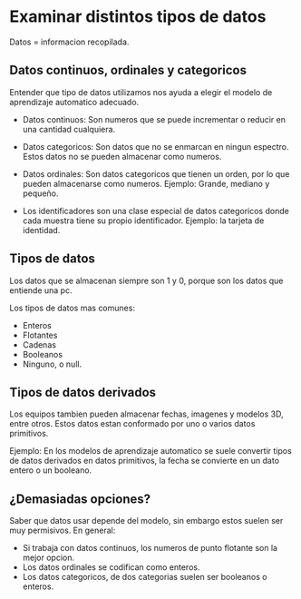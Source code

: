 # Examinar distintos tipos de datos

Datos = informacion recopilada.


## Datos continuos, ordinales y categoricos
Entender que tipo de datos utilizamos nos ayuda a elegir el modelo de aprendizaje automatico adecuado.

* Datos continuos: Son numeros que se puede incrementar o reducir en una cantidad cualquiera.

* Datos categoricos: Son datos que no se enmarcan en ningun espectro. Estos datos no se pueden almacenar como numeros.

* Datos ordinales: Son datos categoricos que tienen un orden, por lo que pueden almacenarse como numeros. Ejemplo: Grande, mediano y pequeño.

* Los identificadores son una clase especial de datos categoricos donde cada muestra tiene su propio identificador. Ejemplo: la tarjeta de identidad.

## Tipos de datos

Los datos que se almacenan siempre son 1 y 0, porque son los datos que entiende una pc.

Los tipos de datos mas comunes:
* Enteros
* Flotantes
* Cadenas
* Booleanos
* Ninguno, o null.

## Tipos de datos derivados

Los equipos tambien pueden almacenar fechas, imagenes y modelos 3D, entre otros.
Estos datos estan conformado por uno o varios datos primitivos.

Ejemplo: En los modelos de aprendizaje automatico se suele convertir tipos de datos derivados en datos primitivos, la fecha se convierte en un dato entero o un booleano.

## ¿Demasiadas opciones?
Saber que datos usar depende del modelo, sin embargo estos suelen ser muy permisivos.
En general:
* Si trabaja con datos continuos, los numeros de punto flotante son la mejor opcion.
* Los datos ordinales se codifican como enteros.
* Los datos categoricos, de dos categorias suelen ser booleanos o enteros.


